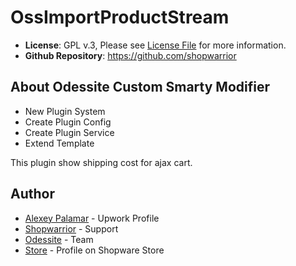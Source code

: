 # OssImportProductStream
- **License**: GPL v.3, Please see [License File](LICENSE) for more information.
- **Github Repository**: <https://github.com/shopwarrior>

## About Odessite Custom Smarty Modifier
- New Plugin System
- Create Plugin Config
- Create Plugin Service
- Extend Template

This plugin show shipping cost for ajax cart.
## Author

* [Alexey Palamar](https://www.upwork.com/o/profiles/users/_~01892f92fc00da0f42/) - Upwork Profile
* [Shopwarrior](http://shopwarrior.net/) - Support
* [Odessite](http://odessite.com.ua/) - Team
* [Store](http://store.shopware.com/odessite.html) - Profile on Shopware Store